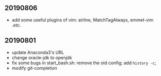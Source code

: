 ## 20190806
* add some useful plugins of vim: airline, MatchTagAlways, emmet-vim .etc.

## 20190801
* update Anaconda3's URL
* change oracle-jdk to openjdk
* fix some bugs in start_bash.sh: remove the old config; add `history -c`;
* modify git-completion

